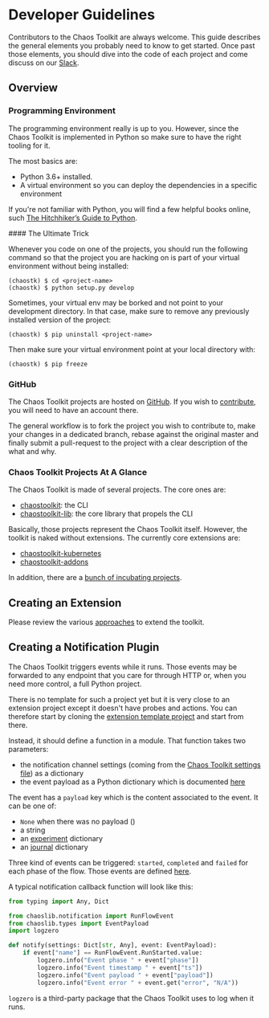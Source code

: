 # Developer Guidelines

Contributors to the Chaos Toolkit are always welcome. This guide describes the
general elements you probably need to know to get started. Once past those
elements, you should dive into the code of each project and come discuss
on our [Slack][slack].

[slack]: https://join.chaostoolkit.org/

## Overview

### Programming Environment

The programming environment really is up to you. However, since the Chaos
Toolkit is implemented in Python so make sure to have the right tooling for it.

The most basics are:

* Python 3.6+ installed.
* A virtual environment so you can deploy the dependencies in a specific
  environment

If you're not familiar with Python, you will find a few helpful books online,
such [The Hitchhiker’s Guide to Python][hitchhiker].

[hitchhiker]: http://docs.python-guide.org/en/latest/

#### The Ultimate Trick

Whenever you code on one of the projects, you should run the following command
so that the project you are hacking on is part of your virtual environment
without being installed:

```console
(chaostk) $ cd <project-name>
(chaostk) $ python setup.py develop
```

Sometimes, your virtual env may be borked and not point to your development
directory. In that case, make sure to remove any previously installed version
of the project:

```console
(chaostk) $ pip uninstall <project-name>
```

Then make sure your virtual environment point at your local directory with:

```console
(chaostk) $ pip freeze
```

### GitHub

The Chaos Toolkit projects are hosted on [GitHub][gh]. If you wish to
[contribute](../contributing.md), you will need to have an account there.

The general workflow is to fork the project you wish to contribute to, make your
changes in a dedicated branch, rebase against the original master and finally
submit a pull-request to the project with a clear description of the what and
why.

[gh]: https://github.com/chaostoolkit/

### Chaos Toolkit Projects At A Glance

The Chaos Toolkit is made of several projects. The core ones are:

* [chaostoolkit](https://github.com/chaostoolkit/chaostoolkit): the CLI
* [chaostoolkit-lib](https://github.com/chaostoolkit/chaostoolkit-lib): the core
  library that propels the CLI

Basically, those projects represent the Chaos Toolkit itself. However, the
toolkit is naked without extensions. The currently core extensions are:

* [chaostoolkit-kubernetes](https://github.com/chaostoolkit/chaostoolkit-kubernetes)
* [chaostoolkit-addons](https://github.com/chaostoolkit/chaostoolkit-addons)

In addition, there are a
[bunch of incubating projects](https://github.com/chaostoolkit-incubator).

## Creating an Extension

Please review the various [approaches](../extending/approaches.md) to extend
the toolkit.

## Creating a Notification Plugin

The Chaos Toolkit triggers events while it runs. Those events may be forwarded
to any endpoint that you care for through HTTP or, when you need more control,
a full Python project.

There is no template for such a project yet but it is very close to an
extension project except it doesn't have probes and actions. You can therefore
start by cloning the [extension template project][ext] and start from there.

[ext]: https://github.com/chaostoolkit/chaostoolkit-extension-template

Instead, it should define a function in a module. That function takes two
parameters:

* the notification channel settings (coming from the
  [Chaos Toolkit settings file](../usage/cli.md#create-the-settings-file)) as a dictionary
* the event payload as a Python dictionary which is documented
  [here](https://github.com/chaostoolkit/chaostoolkit-lib/blob/master/chaoslib/notification.py#L97)

The event has a `payload` key which is the content associated to the event. It
can be one of:

* `None` when there was no payload ()
* a string
* an [experiment](../api/experiment.md) dictionary
* an [journal](../api/journal.md) dictionary

Three kind of events can be triggered: `started`, `completed` and `failed` for
each phase of the flow. Those events are defined
[here](https://github.com/chaostoolkit/chaostoolkit-lib/blob/master/chaoslib/notification.py#L21).

A typical notification callback function will look like this:

```python
from typing import Any, Dict

from chaoslib.notification import RunFlowEvent
from chaoslib.types import EventPayload
import logzero

def notify(settings: Dict[str, Any], event: EventPayload):
    if event["name"] == RunFlowEvent.RunStarted.value:
        logzero.info("Event phase " + event["phase"])
        logzero.info("Event timestamp " + event["ts"])
        logzero.info("Event payload " + event["payload"])
        logzero.info("Event error " + event.get("error", "N/A"))
```

`logzero` is a third-party package that the Chaos Toolkit uses to log when
it runs.
